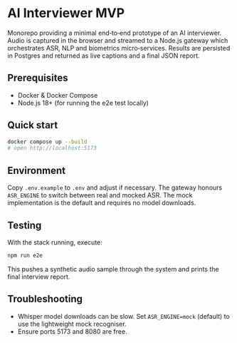 # AI Interviewer MVP

Monorepo providing a minimal end‑to‑end prototype of an AI interviewer. Audio is captured in the browser and streamed to a Node.js gateway which orchestrates ASR, NLP and biometrics micro‑services. Results are persisted in Postgres and returned as live captions and a final JSON report.

## Prerequisites

* Docker & Docker Compose
* Node.js 18+ (for running the e2e test locally)

## Quick start

```bash
docker compose up --build
# open http://localhost:5173
```

## Environment

Copy `.env.example` to `.env` and adjust if necessary. The gateway honours `ASR_ENGINE` to switch between real and mocked ASR. The mock implementation is the default and requires no model downloads.

## Testing

With the stack running, execute:

```bash
npm run e2e
```

This pushes a synthetic audio sample through the system and prints the final interview report.

## Troubleshooting

* Whisper model downloads can be slow. Set `ASR_ENGINE=mock` (default) to use the lightweight mock recogniser.
* Ensure ports 5173 and 8080 are free.

